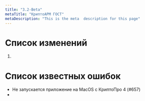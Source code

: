```yaml
---
title: "3.2-Beta"
metaTitle: "КриптоАРМ ГОСТ"
metaDescription: "This is the meta  description for this page"
---
```



# Список изменений

1. 


# Список известных ошибок


- Не запускается приложение на MacOS с КриптоПро 4 (#657)
- 